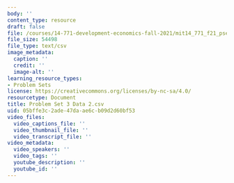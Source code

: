 ```yaml
---
body: ''
content_type: resource
draft: false
file: /courses/14-771-development-economics-fall-2021/mit14_771_f21_pset3_data2.csv
file_size: 54498
file_type: text/csv
image_metadata:
  caption: ''
  credit: ''
  image-alt: ''
learning_resource_types:
- Problem Sets
license: https://creativecommons.org/licenses/by-nc-sa/4.0/
resourcetype: Document
title: Problem Set 3 Data 2.csv
uid: 05bffe3c-2ade-47da-ae6c-b09d2d60bf53
video_files:
  video_captions_file: ''
  video_thumbnail_file: ''
  video_transcript_file: ''
video_metadata:
  video_speakers: ''
  video_tags: ''
  youtube_description: ''
  youtube_id: ''
---
```

